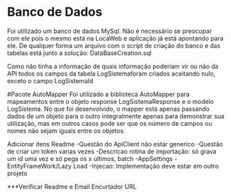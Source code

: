 

# Banco de Dados
Foi utilizado um banco de dados MySql. Não é necessário se preocupar com ele pois o mesmo está na LocaWeb e aplicação já está apontando para ele. De qualquer forma um arquivo com o script de criação do banco e das tabelas está junto a solução: DataBaseCreation.sql 

Como não tinha a informação de quais informação poderiam vir ou não da API todos os campos da tabela LogSistemaforam criados aceitando nulo, exceto o campo LogSistemaId

#Pacote AutoMapper
Foi utilizado a biblioteca AutoMapper para mapeamentos entre o objeto response LogSistemaResponse e o modelo LogSistema. No que foi desenvolvido, o mapper está apenas passando dados de um objeto para o outro integralmente apenas para demonstrar sua utilização, mas em outros casos pode ser que os número de campos ou nomes não sejam iguais entre os objetos.


Adicionar itens Readme
-Questão do ApiClient não estar generico
-Questão de criar um token varias vezes
-Descricao rotina de importação: só grava um id uma vez e só pega os x ultimos, batch
-AppSettings
-EntityFrameWork/Lazy Load
-Injecao: Implementação deve estar em outro projeto


***Verificar Readme e Email Encurtador URL